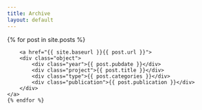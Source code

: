 ```yaml
---
title: Archive
layout: default
---
```


<main class="preview" id="all-container">
  {% for post in site.posts %}

        <a href="{{ site.baseurl }}{{ post.url }}">
        <div class="object">
            <div class="year">{{ post.pubdate }}</div>
            <div class="project">{{ post.title }}</div>
            <div class="type">{{ post.categories }}</div>
            <div class="publication">{{ post.publication }}</div>
        </div>
    </a>
    {% endfor %}

</main>

<section class="clear"></section>

